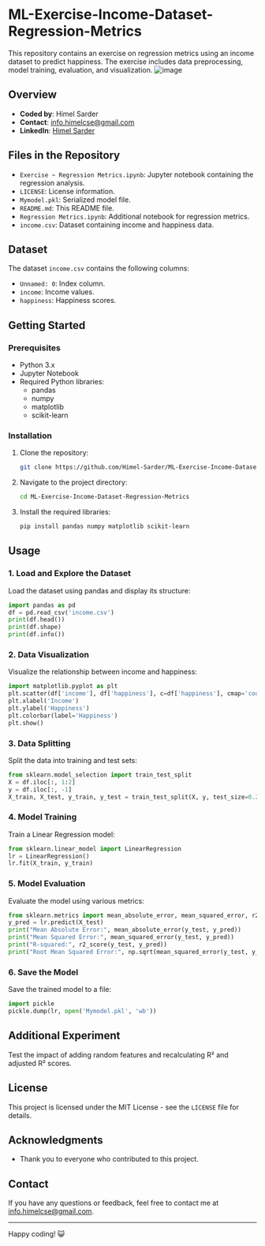 # ML-Exercise-Income-Dataset-Regression-Metrics

This repository contains an exercise on regression metrics using an income dataset to predict happiness. The exercise includes data preprocessing, model training, evaluation, and visualization.
![image](https://github.com/user-attachments/assets/a5b61eb6-3238-436d-9872-fd8b0cef69fa)

## Overview

- **Coded by**: Himel Sarder
- **Contact**: info.himelcse@gmail.com
- **LinkedIn**: [Himel Sarder](https://www.linkedin.com/in/himel-sarder/)

## Files in the Repository

- `Exercise ~ Regression Metrics.ipynb`: Jupyter notebook containing the regression analysis.
- `LICENSE`: License information.
- `Mymodel.pkl`: Serialized model file.
- `README.md`: This README file.
- `Regression Metrics.ipynb`: Additional notebook for regression metrics.
- `income.csv`: Dataset containing income and happiness data.

## Dataset

The dataset `income.csv` contains the following columns:
- `Unnamed: 0`: Index column.
- `income`: Income values.
- `happiness`: Happiness scores.

## Getting Started

### Prerequisites

- Python 3.x
- Jupyter Notebook
- Required Python libraries:
  - pandas
  - numpy
  - matplotlib
  - scikit-learn

### Installation

1. Clone the repository:
   ```sh
   git clone https://github.com/Himel-Sarder/ML-Exercise-Income-Dataset-Regression-Metrics.git
   ```
2. Navigate to the project directory:
   ```sh
   cd ML-Exercise-Income-Dataset-Regression-Metrics
   ```
3. Install the required libraries:
   ```sh
   pip install pandas numpy matplotlib scikit-learn
   ```

## Usage

### 1. Load and Explore the Dataset
Load the dataset using pandas and display its structure:
```python
import pandas as pd
df = pd.read_csv('income.csv')
print(df.head())
print(df.shape)
print(df.info())
```

### 2. Data Visualization
Visualize the relationship between income and happiness:
```python
import matplotlib.pyplot as plt
plt.scatter(df['income'], df['happiness'], c=df['happiness'], cmap='coolwarm')
plt.xlabel('Income')
plt.ylabel('Happiness')
plt.colorbar(label='Happiness')
plt.show()
```

### 3. Data Splitting
Split the data into training and test sets:
```python
from sklearn.model_selection import train_test_split
X = df.iloc[:, 1:2]
y = df.iloc[:, -1]
X_train, X_test, y_train, y_test = train_test_split(X, y, test_size=0.2, random_state=2)
```

### 4. Model Training
Train a Linear Regression model:
```python
from sklearn.linear_model import LinearRegression
lr = LinearRegression()
lr.fit(X_train, y_train)
```

### 5. Model Evaluation
Evaluate the model using various metrics:
```python
from sklearn.metrics import mean_absolute_error, mean_squared_error, r2_score
y_pred = lr.predict(X_test)
print("Mean Absolute Error:", mean_absolute_error(y_test, y_pred))
print("Mean Squared Error:", mean_squared_error(y_test, y_pred))
print("R-squared:", r2_score(y_test, y_pred))
print("Root Mean Squared Error:", np.sqrt(mean_squared_error(y_test, y_pred)))
```

### 6. Save the Model
Save the trained model to a file:
```python
import pickle
pickle.dump(lr, open('Mymodel.pkl', 'wb'))
```

## Additional Experiment
Test the impact of adding random features and recalculating R² and adjusted R² scores.

## License

This project is licensed under the MIT License - see the `LICENSE` file for details.

## Acknowledgments

- Thank you to everyone who contributed to this project.

## Contact

If you have any questions or feedback, feel free to contact me at info.himelcse@gmail.com.

---

Happy coding! 😺
